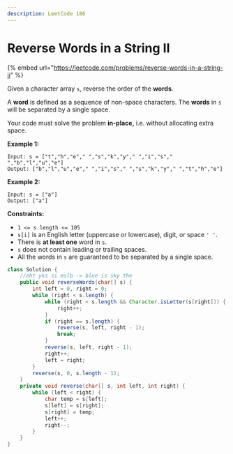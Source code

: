 ```yaml
---
description: LeetCode 186
---
```


# Reverse Words in a String II

{% embed url="https://leetcode.com/problems/reverse-words-in-a-string-ii" %}

Given a character array `s`, reverse the order of the **words**.

A **word** is defined as a sequence of non-space characters. The **words** in `s` will be separated by a single space.

Your code must solve the problem **in-place,** i.e. without allocating extra space.

&#x20;

**Example 1:**

```
Input: s = ["t","h","e"," ","s","k","y"," ","i","s"," ","b","l","u","e"]
Output: ["b","l","u","e"," ","i","s"," ","s","k","y"," ","t","h","e"]
```

**Example 2:**

```
Input: s = ["a"]
Output: ["a"]
```

&#x20;

**Constraints:**

* `1 <= s.length <= 105`
* `s[i]` is an English letter (uppercase or lowercase), digit, or space `' '`.
* There is **at least one** word in `s`.
* `s` does not contain leading or trailing spaces.
* All the words in `s` are guaranteed to be separated by a single space.

```java
class Solution {
    //eht yks si eulb -> blue is sky the
    public void reverseWords(char[] s) {
        int left = 0, right = 0;
        while (right < s.length) {
            while (right < s.length && Character.isLetter(s[right])) {
                right++;
            }
            if (right == s.length) {
                reverse(s, left, right - 1);
                break;
            }
            reverse(s, left, right - 1);
            right++;
            left = right;
        }
        reverse(s, 0, s.length - 1);
    }
    private void reverse(char[] s, int left, int right) {
        while (left < right) {
            char temp = s[left];
            s[left] = s[right];
            s[right] = temp;
            left++;
            right--;
        }
    }
}
```
